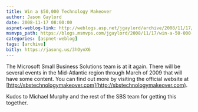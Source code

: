 ```yaml
---
title: Win a $50,000 Technology Makeover
author: Jason Gaylord
date: 2008-11-17 08:00:00
aspnet-weblog-link: http://weblogs.asp.net/jgaylord/archive/2008/11/17/win-a-50-000-technology-makeover.aspx
msmvps_path: https://blogs.msmvps.com/jgaylord/2008/11/17/win-a-50-000-technology-makeover/
categories: [aspnet-weblog]
tags: [archive]
bitly: https://jasong.us/3hOynX6
---
```


The Microsoft Small Business Solutions team is at it again. There will be several events in the Mid-Atlantic region through March of 2009 that will have some content. You can find out more by visiting the official website at [http://sbstechnologymakeover.com](http://sbstechnologymakeover.com).

Kudos to Michael Murphy and the rest of the SBS team for getting this together.